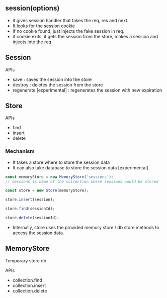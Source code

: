 ## session(options)

* it gives session handler that takes the req, res and next.
* It looks for the session cookie
* if no cookie found, just injects the fake session in req.
* if cookie exits, it gets the session from the store, makes a session and injects into the req

## Session

APIs

* save : saves the session into the store
* destroy : deletes the session from the store
* regenerate [experimental] : regenerates the session with new expiration

## Store

APIs

* find
* insert
* delete

### Mechanism

* It takes a store where to store the session data
* It can also take database to store the session data [experimental]

``` js
const memoryStore = new MemoryStore('sessions');
// sessions is name of the collection where sessions would be stored

const store = new Store(memoryStore);

store.insert(session);

store.find(sessionId);

store.delete(sessionId);
```

* Internally, store uses the provided memory store / db store methods to access the session data.

## MemoryStore

Temporary store db

APIs

* collection.find
* collection.insert
* collection.delete

